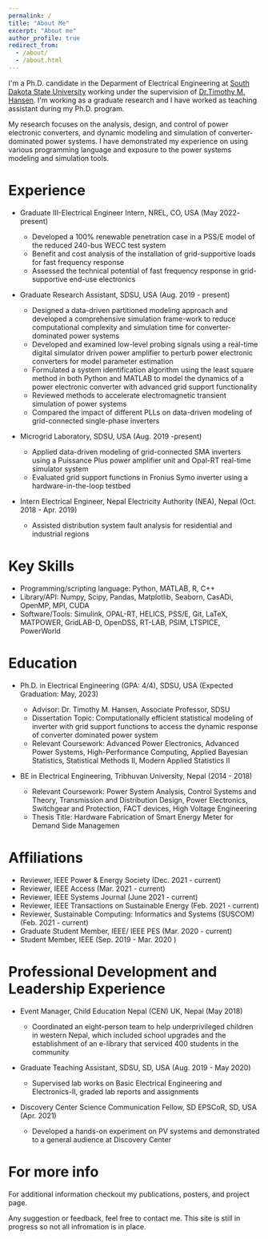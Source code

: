 ```yaml
---
permalink: /
title: "About Me"
excerpt: "About me"
author_profile: true
redirect_from: 
  - /about/
  - /about.html
---
```


I'm a Ph.D. candidate in the Deparment of Electrical Engineering at [South Dakota State University](https://www.sdstate.edu/) working under the supervision of [Dr.Timothy M. Hansen](https://www.sdstate.edu/directory/tim-hansen). I'm working as a graduate research and I have worked as teaching assistant during my Ph.D. program.

My research focuses on the analysis, design, and control of power electronic converters, and dynamic modeling and simulation of converter-dominated power systems. I have demonstrated my experience on using various programming language and exposure to the power systems modeling and simulation tools.


Experience
======

* Graduate III-Electrical Engineer Intern, NREL, CO, USA (May 2022- present)
    * Developed a 100% renewable penetration case in a PSS/E model of the reduced 240-bus WECC test system
    * Benefit and cost analysis of the installation of grid-supportive loads for fast frequency response 
    * Assessed the technical potential of fast frequency response in grid-supportive end-use electronics

* Graduate Research Assistant, SDSU, USA (Aug. 2019 - present)
  * Designed a data-driven partitioned modeling approach and developed a comprehensive simulation frame-work to reduce computational complexity and simulation time for converter-dominated power systems
  * Developed and examined low-level probing signals using a real-time digital simulator driven power amplifier to perturb power electronic converters for model parameter estimation 
  * Formulated a system identification algorithm using the least square method in both Python and MATLAB to model the dynamics of a power electronic converter with advanced grid support functionality
  * Reviewed methods to accelerate electromagnetic transient simulation of power systems 
  * Compared the impact of different PLLs on data-driven modeling of grid-connected single-phase inverters 

* Microgrid Laboratory, SDSU, USA (Aug. 2019 -present)
  * Applied data-driven modeling of grid-connected SMA inverters using a Puissance Plus power amplifier unit and Opal-RT real-time simulator system 
  * Evaluated grid support functions in Fronius Symo inverter using a hardware-in-the-loop testbed 

* Intern Electrical Engineer, Nepal Electricity Authority (NEA), Nepal (Oct. 2018 - Apr. 2019)
  * Assisted distribution system fault analysis for residential and industrial regions

Key Skills
======
* Programming/scripting language: Python, MATLAB, R, C++
* Library/API: Numpy, Scipy, Pandas, Matplotlib, Seaborn, CasADi, OpenMP, MPI, CUDA
* Software/Tools: Simulink, OPAL-RT, HELICS, PSS/E, Git, LaTeX, MATPOWER, GridLAB-D, OpenDSS, RT-LAB, PSIM, LTSPICE, PowerWorld

Education
======
* Ph.D. in Electrical Engineering (GPA: 4/4), SDSU, USA (Expected Graduation: May, 2023)
  * Advisor: Dr. Timothy M. Hansen, Associate Professor, SDSU
  * Dissertation Topic: Computationally efficient statistical modeling of inverter with grid support functions to access the dynamic response of converter dominated power system
  * Relevant Coursework: Advanced Power Electronics, Advanced Power Systems, High-Performance Computing, Applied Bayesian Statistics, Statistical Methods II, Modern Applied Statistics II

* BE in Electrical Engineering, Tribhuvan University, Nepal (2014 - 2018)
  * Relevant Coursework: Power System Analysis, Control Systems and Theory, Transmission and Distribution Design, Power Electronics, Switchgear and Protection, FACT devices, High Voltage Engineering
  * Thesis Title: Hardware Fabrication of Smart Energy Meter for Demand Side Managemen

Affiliations
======
* Reviewer, IEEE Power & Energy Society (Dec. 2021 - current)
* Reviewer, IEEE Access (Mar. 2021 - current)
* Reviewer, IEEE Systems Journal (June 2021 - current)
* Reviewer, IEEE Transactions on Sustainable Energy (Feb. 2021 - current)
* Reviewer, Sustainable Computing: Informatics and Systems (SUSCOM) (Feb. 2021 - current)
* Graduate Student Member, IEEE/ IEEE PES (Mar. 2020 - current)
* Student Member, IEEE (Sep. 2019 - Mar. 2020 )

Professional Development and Leadership Experience
======
* Event Manager, Child Education Nepal (CEN) UK, Nepal (May 2018)
  * Coordinated an eight-person team to help underprivileged children in western Nepal, which included school upgrades and the establishment of an e-library that serviced 400 students in the community
  
* Graduate Teaching Assistant, SDSU, SD, USA (Aug. 2019 - May 2020)
  * Supervised lab works on Basic Electrical Engineering and Electronics-II, graded lab reports and assignments
  
* Discovery Center Science Communication Fellow, SD EPSCoR, SD, USA (Apr. 2021)
  * Developed a hands-on experiment on PV systems and demonstrated to a general audience at Discovery Center



For more info
======
For additional information checkout my publications, posters, and project page. 

Any suggestion or feedback, feel free to contact me. This site is still in progress so not all infromation is in place.



